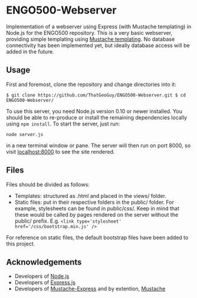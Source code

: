 ENGO500-Webserver
=================

Implementation of a webserver using Express (with Mustache templating) in Node.js for the ENGO500 repository. This is a very basic webserver, providing simple templating using [Mustache templating](http://mustache.github.io/mustache.5.html). No database connectivity has been implemented yet, but ideally database access will be added in the future. 

## Usage

First and foremost, clone the repository and change directories into it:

`$ git clone https://github.com/ThatGeoGuy/ENGO500-Webserver.git
$ cd ENGO500-Webserver/`

To use this server, you need Node.js version 0.10 or newer installed. You should be able to re-produce or install the remaining dependencies locally using `npm install`. To start the server, just run: 

`node server.js`

in a new terminal window or pane. The server will then run on port 8000, so visit [localhost:8000](http://localhost:8000/) to see the site rendered. 

## Files

Files should be divided as follows: 

* Templates: structured as <template-name>.html and placed in the views/ folder.
* Static files: put in their respective folders in the public/ folder. For example, stylesheets can be found in public/css/. Keep in mind that these would be called by pages rendered on the server without the public/ prefix. E.g. `<link type='stylesheet' href='/css/bootstrap.min.js' />` 

For reference on static files, the default bootstrap files have been added to this project. 

## Acknowledgements

* Developers of [Node.js](http://nodejs.org/)
* Developers of [Express.js](http://expressjs.com/)
* Developers of [Mustache-Express](https://npmjs.org/package/mustache-express) and by extention, [Mustache](http://mustache.github.io/)
